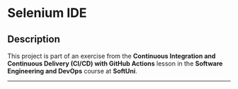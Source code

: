 # Selenium IDE

## Description  
This project is part of an exercise from the **Continuous Integration and Continuous Delivery (CI/CD) with GitHub Actions** lesson in the **Software Engineering and DevOps** course at **SoftUni**.

---
